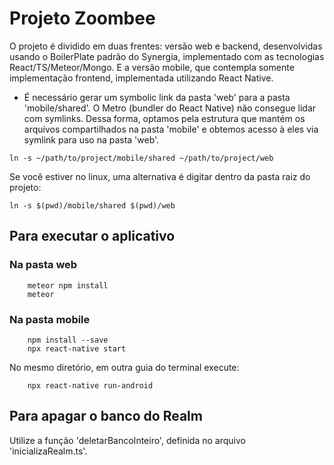 # Projeto Zoombee

O projeto é dividido em duas frentes: versão web e backend, desenvolvidas usando o BoilerPlate padrão do Synergia, implementado com as tecnologias React/TS/Meteor/Mongo. E a versão mobile, que contempla somente implementação frontend, implementada utilizando React Native.

- É necessário gerar um symbolic link da pasta 'web' para a pasta 'mobile/shared'. O Metro (bundler do React Native) não consegue lidar com symlinks. Dessa forma, optamos pela estrutura que mantém os arquivos compartilhados na pasta 'mobile' e obtemos acesso à eles via symlink para uso na pasta 'web'.

```console
ln -s ~/path/to/project/mobile/shared ~/path/to/project/web
```

Se você estiver no linux, uma alternativa é digitar dentro da pasta raiz do projeto:

```console
ln -s $(pwd)/mobile/shared $(pwd)/web
```

## Para executar o aplicativo

### Na pasta web

```console
    meteor npm install
    meteor
```

### Na pasta mobile

```console
    npm install --save
    npx react-native start
```

No mesmo diretório, em outra guia do terminal execute:

```console
    npx react-native run-android
```

## Para apagar o banco do Realm

Utilize a função 'deletarBancoInteiro', definida no arquivo 'inicializaRealm.ts'.
